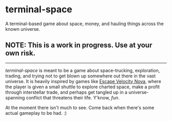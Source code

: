 # terminal-space

A terminal-based game about space, money, and hauling things across the known
universe.

## **NOTE: This is a work in progress. Use at your own risk.**

------------------------------------------------------------------------------

_terminal-space_ is meant to be a game about space-trucking, exploration,
trading, and trying not to get blown up somewhere out there in the vast
universe. It is heavily inspired by games like [Escape Velocity
Nova](https://en.wikipedia.org/wiki/Escape_Velocity_Nova), where the player is
given a small shuttle to explore charted space, make a profit through
interstellar trade, and perhaps get tangled up in a universe-spanning conflict
that threatens their life. Y'know, _fun_.

At the moment there isn't much to see. Come back when there's some actual
gameplay to be had. :)

